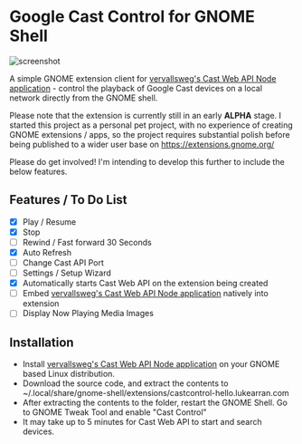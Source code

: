 # Google Cast Control for GNOME Shell

![screenshot](https://raw.githubusercontent.com/lukearran/castcontrol-hello.lukearran.com/master/screenshot.png)

A simple GNOME extension client for [vervallsweg's Cast Web API Node application](https://github.com/vervallsweg/cast-web-api-cli)  - control the playback of Google Cast devices on a local network directly from the GNOME shell.

Please note that the extension is currently still in an early **ALPHA** stage. I started this project as a personal pet project, with no experience of creating GNOME extensions / apps, so the project requires substantial polish before being published to a wider user base on https://extensions.gnome.org/

Please do get involved! I'm intending to develop this further to include the below features.

## Features / To Do List

- [X] Play / Resume
- [X] Stop
- [ ] Rewind / Fast forward 30 Seconds
- [X] Auto Refresh
- [ ] Change Cast API Port
- [ ] Settings / Setup Wizard
- [X] Automatically starts Cast Web API on the extension being created
- [ ] Embed [vervallsweg's Cast Web API Node application](https://github.com/vervallsweg/cast-web-api-cli) natively into extension
- [ ] Display Now Playing Media Images

## Installation

- Install [vervallsweg's Cast Web API Node application](https://github.com/vervallsweg/cast-web-api-cli) on your GNOME based Linux distribution.
- Download the source code, and extract the contents to ~/.local/share/gnome-shell/extensions/castcontrol-hello.lukearran.com
- After extracting the contents to the folder, restart the GNOME Shell. Go to GNOME Tweak Tool and enable "Cast Control"
- It may take up to 5 minutes for Cast Web API to start and search devices.